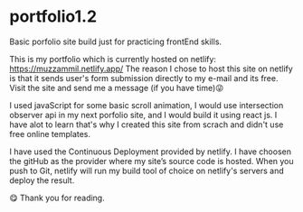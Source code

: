 # portfolio1.2

Basic porfolio site build just for practicing frontEnd skills.

This is my portfolio which is currently hosted on netlify: https://muzzammil.netlify.app/
The reason I chose to host this site on netlify is that it sends user's form submission directly to my e-mail and its free.
Visit the site and send me a message (if you have time)😜

I used javaScript for some basic scroll animation, I would use intersection observer api in my next porfolio site, and I would build it using react js.
I have alot to learn that's why I created this site from scrach and didn't use free online templates.

I have used the Continuous Deployment provided by netlify.
I have choosen the gitHub as the provider where my site’s source code is hosted. When you push to Git, netlify will run my build tool of choice on netlify's servers and deploy the result.

😋 Thank you for reading.
